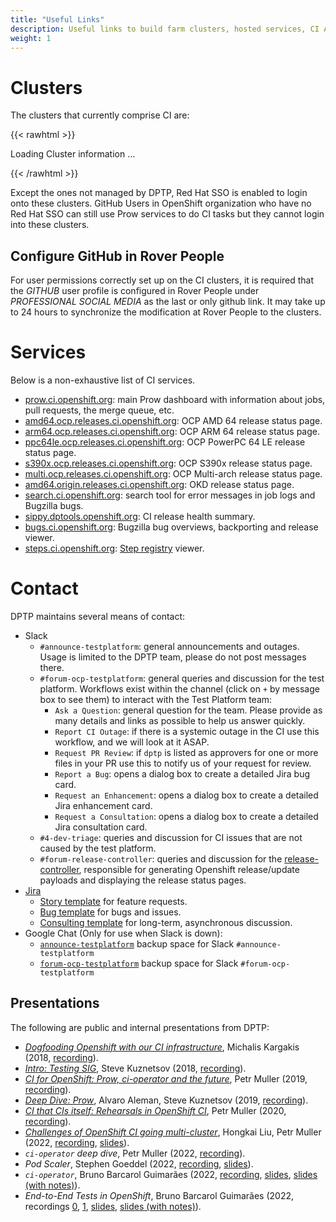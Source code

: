 ```yaml
---
title: "Useful Links"
description: Useful links to build farm clusters, hosted services, CI APIs and human contacts.
weight: 1
---
```


# Clusters
The clusters that currently comprise CI are:

{{< rawhtml >}}
<div id="progress">Loading Cluster information ...</div>
<ul id="ul_clusters">
</ul>
{{< /rawhtml >}}

Except the ones not managed by DPTP, Red Hat SSO is enabled to login onto these clusters.
GitHub Users in OpenShift organization who have no Red Hat SSO can still use Prow services to do CI tasks but they cannot login into these clusters.

## Configure GitHub in Rover People
For user permissions correctly set up on the CI clusters, it is required that the *GITHUB* user profile is configured in Rover People under
*PROFESSIONAL SOCIAL MEDIA* as the last or only github link. It may take up to 24 hours to synchronize the modification
at Rover People to the clusters.

# Services

Below is a non-exhaustive list of CI services.

* [prow.ci.openshift.org](https://prow.ci.openshift.org/): main Prow dashboard with information about jobs, pull requests, the merge queue, etc.
* [amd64.ocp.releases.ci.openshift.org](https://amd64.ocp.releases.ci.openshift.org/): OCP AMD 64 release status page.
* [arm64.ocp.releases.ci.openshift.org](https://arm64.ocp.releases.ci.openshift.org/): OCP ARM 64 release status page.
* [ppc64le.ocp.releases.ci.openshift.org](https://ppc64le.ocp.releases.ci.openshift.org/): OCP PowerPC 64 LE release status page.
* [s390x.ocp.releases.ci.openshift.org](https://s390x.ocp.releases.ci.openshift.org/): OCP S390x release status page.
* [multi.ocp.releases.ci.openshift.org](https://multi.ocp.releases.ci.openshift.org/): OCP Multi-arch release status page.
* [amd64.origin.releases.ci.openshift.org](https://amd64.origin.releases.ci.openshift.org/): OKD release status page.
* [search.ci.openshift.org](https://search.ci.openshift.org/): search tool for error messages in job logs and Bugzilla bugs.
* [sippy.dptools.openshift.org](https://sippy.dptools.openshift.org/): CI release health summary.
* [bugs.ci.openshift.org](https://bugs.ci.openshift.org/): Bugzilla bug overviews, backporting and release viewer.
* [steps.ci.openshift.org](https://steps.ci.openshift.org/): [Step registry](/docs/architecture/step-registry/) viewer.

# Contact

DPTP maintains several means of contact:

* Slack
    * `#announce-testplatform`: general announcements and outages. Usage is limited to the DPTP team, please do not post messages there.
    * `#forum-ocp-testplatform`: general queries and discussion for the test platform. Workflows exist within the channel (click on `+` by message box to see them) to interact with the Test Platform team:
      * `Ask a Question`: general question for the team. Please provide as many details and links as possible to help us answer quickly.
      * `Report CI Outage`: if there is a systemic outage in the CI use this workflow, and we will look at it ASAP.
      * `Request PR Review`: if `dptp` is listed as approvers for one or more files in your PR use this to notify us of your request for review.
      * `Report a Bug`: opens a dialog box to create a detailed Jira bug card.
      * `Request an Enhancement`: opens a dialog box to create a detailed Jira enhancement card.
      * `Request a Consultation`: opens a dialog box to create a detailed Jira consultation card.
    * `#4-dev-triage`: queries and discussion for CI issues that are not caused by the test platform.
    * `#forum-release-controller`: queries and discussion for the [release-controller](https://github.com/openshift/release-controller), responsible for generating Openshift release/update payloads and displaying the release status pages.
* [Jira](https://issues.redhat.com/projects/DPTP)
    * [Story template](https://issues.redhat.com/browse/DPTP-417) for feature requests.
    * [Bug template](https://issues.redhat.com/browse/DPTP-419) for bugs and issues.
    * [Consulting template](https://issues.redhat.com/browse/DPTP-897) for long-term, asynchronous discussion.
* Google Chat (Only for use when Slack is down):
    * [`announce-testplatform`](https://mail.google.com/chat/u/0/#chat/space/AAAAC1kVXs8) backup space for Slack `#announce-testplatform`
    * [`forum-ocp-testplatform`](https://mail.google.com/chat/u/0/#chat/space/AAAAbH-Fq3g) backup space for Slack `#forum-ocp-testplatform`

## Presentations

The following are public and internal presentations from DPTP:

* [_Dogfooding Openshift with our CI infrastructure_](https://devconfcz2018.sched.com/event/DJX4/dogfooding-openshift-with-our-ci-infrastructure),
  Michalis Kargakis (2018, [recording](https://www.youtube.com/watch?v=rLLEjodflYw)).
* [_Intro: Testing SIG_](https://kccna18.sched.com/event/GrbJ/intro-testing-sig-aaron-crickenberger-google-steve-kuznetsov-red-hat),
  Steve Kuznetsov (2018, [recording](https://www.youtube.com/watch?v=7-_O41W3FRU)).
* [_CI for OpenShift: Prow, ci-operator and the future_](https://devconfcz2019.sched.com/event/Jcmg/ci-for-openshift-prow-ci-operator-and-the-future),
  Petr Muller (2019, [recording](https://www.youtube.com/watch?v=ANy-fZIFVlY)).
* [_Deep Dive: Prow_](https://kccncna19.sched.com/event/UahY/deep-dive-prow-steve-kuznetsov-red-hat-alvaro-aleman-loodse),
  Alvaro Aleman, Steve Kuznetsov (2019, [recording](https://www.youtube.com/watch?v=_MQdTKn1nfI)).
* [_CI that CIs itself: Rehearsals in OpenShift CI_](https://devconfcz2020a.sched.com/event/YOuB/ci-that-cis-itself-rehearsals-in-openshift-ci),
  Petr Muller (2020, [recording](https://www.youtube.com/watch?v=BMB7I2eqMK0)).
* [_Challenges of OpenShift CI going multi-cluster_](https://devconfcz2022.sched.com/event/siIM/challenges-of-openshift-ci-going-multi-cluster),
  Hongkai Liu, Petr Muller (2022,
  [recording](https://www.youtube.com/watch?v=aI7M_jqeQhg),
  [slides](https://static.sched.com/hosted_files/devconfcz2022/03/%5BDevConf2022%5DChallenges%20of%20OpenShift%20CI%20going%20multi-cluster.pdf)).
* _`ci-operator` deep dive_, Petr Muller (2022, [recording](https://drive.google.com/file/d/15_JmE61V4b4hdSG8fWqXNFJD21p1-H_D/)).
* _Pod Scaler_, Stephen Goeddel (2022,
  [recording](https://drive.google.com/file/d/1H8ld2UHvZWwtMzuzjQ610PeT61kvPCQw/),
  [slides](https://docs.google.com/presentation/d/1lcYT-WtdNsiLGmgvme7srSVWDGqUUZSxbzMuJiFI6Rs/)).
* _`ci-operator`_, Bruno Barcarol Guimarães (2022,
  [recording](https://drive.google.com/file/d/16cGHKEStxRV5Z20C5gj-frG8G0l2VO7H/),
  [slides](https://drive.google.com/file/d/1ql2MOFRIsvPzgg3iMwjJTy6fRS9G7sDG/),
  [slides (with notes)](https://drive.google.com/file/d/1Jxu9pK3Ujw_ZAgxdd7b1dCVgjAP0JIr_/)).
* _End-to-End Tests in OpenShift_, Bruno Barcarol Guimarães (2022,
  recordings [0](https://drive.google.com/file/d/1AvWkn5-1HM5KRnzpxmng0DlNVhfgwQ_Y/),
  [1](https://drive.google.com/file/d/1AvWkn5-1HM5KRnzpxmng0DlNVhfgwQ_Y/),
  [slides](https://drive.google.com/file/d/1fzingK9srLRr-NDUh3L4nI8OycwpJ76b/),
  [slides (with notes)](https://drive.google.com/file/d/108-Qn4LQwQwHcrSnW3SzjTXphyzdb0IP/)).
